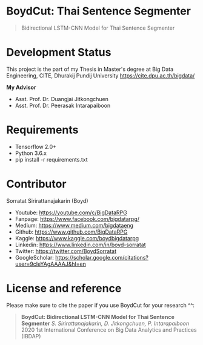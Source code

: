 # BoydCut: Thai Sentence Segmenter
> Bidirectional LSTM-CNN Model for Thai Sentence Segmenter



# Development Status
This project is the part of my Thesis in Master's degree at Big Data Engineering, CITE, Dhurakij Pundij University
https://cite.dpu.ac.th/bigdata/


**My Advisor**
- Asst. Prof. Dr. Duangjai Jitkongchuen
- Asst. Prof. Dr. Peerasak Intarapaiboon


# Requirements
- Tensorflow 2.0+
- Python 3.6.x
- pip install -r requirements.txt


# Contributor
Sorratat Sirirattanajakarin (Boyd)

- Youtube: https://youtube.com/c/BigDataRPG
- Fanpage: https://www.facebook.com/bigdatarpg/
- Medium: https://www.medium.com/bigdataeng
- Github: https://www.github.com/BigDataRPG
- Kaggle: https://www.kaggle.com/boydbigdatarpg
- Linkedin: https://www.linkedin.com/in/boyd-sorratat
- Twitter: https://twitter.com/BoydSorratat
- GoogleScholar: https://scholar.google.com/citations?user=9cIeYAgAAAAJ&hl=en

# License and reference
Please make sure to cite the paper if you use BoydCut for your research ^^:
>**BoydCut: Bidirectional LSTM-CNN Model for Thai Sentence Segmenter** 
*S. Sirirattanajakarin, D. Jitkongchuen, P. Intarapaiboon* 2020 1st International Conference on Big Data Analytics and Practices (IBDAP)